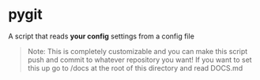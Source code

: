 # pygit
 A script that reads **your config** settings from a config file
 
 > Note: This is completely customizable and you can make this script push and commit to whatever repository you want! If you want to set this up go to /docs at the root of this directory and read DOCS.md
